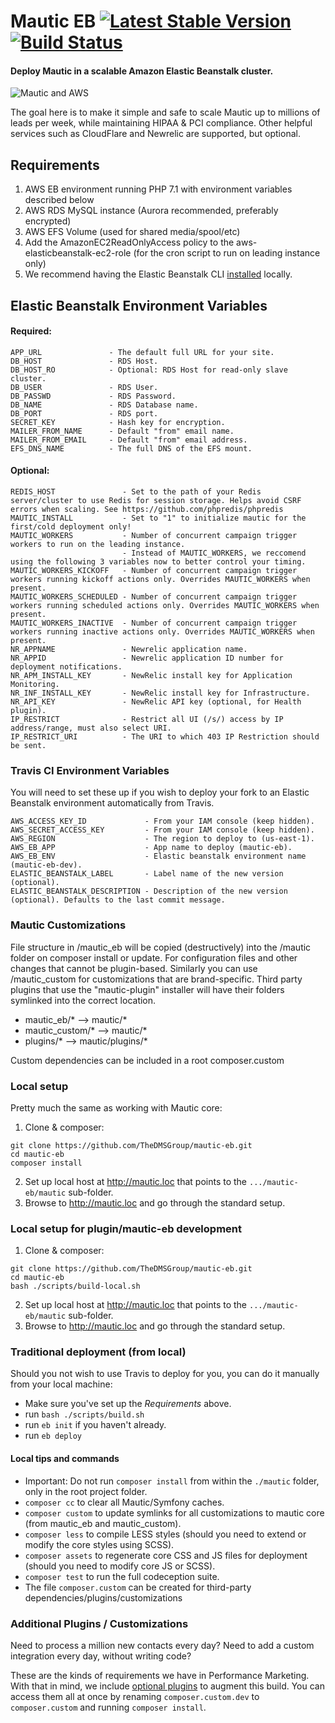 Mautic EB [![Latest Stable Version](https://poser.pugx.org/thedmsgroup/mautic-eb/v/stable)](https://packagist.org/packages/thedmsgroup/mautic-eb) [![Build Status](https://travis-ci.com/TheDMSGroup/mautic-eb.svg?branch=master)](https://travis-ci.com/TheDMSGroup/mautic-eb)
=========

#### Deploy Mautic in a scalable Amazon Elastic Beanstalk cluster.
![Mautic and AWS](https://i.imgur.com/LkFNgHr.jpg "Mautic and AWS")

The goal here is to make it simple and safe to scale Mautic up to millions of leads per week, 
while maintaining HIPAA & PCI compliance. Other helpful services such as CloudFlare and Newrelic are supported, but optional.

## Requirements

1) AWS EB environment running PHP 7.1 with environment variables described below
2) AWS RDS MySQL instance (Aurora recommended, preferably encrypted)
3) AWS EFS Volume (used for shared media/spool/etc)
4) Add the AmazonEC2ReadOnlyAccess policy to the aws-elasticbeanstalk-ec2-role (for the cron script to run on leading instance only)
5) We recommend having the Elastic Beanstalk CLI [installed](https://docs.aws.amazon.com/elasticbeanstalk/latest/dg/eb-cli3-install.html) locally.

## Elastic Beanstalk Environment Variables

#### Required:

    APP_URL               - The default full URL for your site.
    DB_HOST               - RDS Host.
    DB_HOST_RO            - Optional: RDS Host for read-only slave cluster.
    DB_USER               - RDS User.
    DB_PASSWD             - RDS Password.
    DB_NAME               - RDS Database name.
    DB_PORT               - RDS port.
    SECRET_KEY            - Hash key for encryption.
    MAILER_FROM_NAME      - Default "from" email name.
    MAILER_FROM_EMAIL     - Default "from" email address.
    EFS_DNS_NAME          - The full DNS of the EFS mount.

#### Optional:

    REDIS_HOST               - Set to the path of your Redis server/cluster to use Redis for session storage. Helps avoid CSRF errors when scaling. See https://github.com/phpredis/phpredis
    MAUTIC_INSTALL           - Set to "1" to initialize mautic for the first/cold deployment only!
    MAUTIC_WORKERS           - Number of concurrent campaign trigger workers to run on the leading instance.
                             - Instead of MAUTIC_WORKERS, we reccomend using the following 3 variables now to better control your timing.
    MAUTIC_WORKERS_KICKOFF   - Number of concurrent campaign trigger workers running kickoff actions only. Overrides MAUTIC_WORKERS when present.
    MAUTIC_WORKERS_SCHEDULED - Number of concurrent campaign trigger workers running scheduled actions only. Overrides MAUTIC_WORKERS when present.
    MAUTIC_WORKERS_INACTIVE  - Number of concurrent campaign trigger workers running inactive actions only. Overrides MAUTIC_WORKERS when present.
    NR_APPNAME               - Newrelic application name.
    NR_APPID                 - Newrelic application ID number for deployment notifications.
    NR_APM_INSTALL_KEY       - NewRelic install key for Application Monitoring.
    NR_INF_INSTALL_KEY       - NewRelic install key for Infrastructure.
    NR_API_KEY               - NewRelic API key (optional, for Health plugin).
    IP_RESTRICT              - Restrict all UI (/s/) access by IP address/range, must also select URI.
    IP_RESTRICT_URI          - The URI to which 403 IP Restriction should be sent.

### Travis CI Environment Variables

You will need to set these up if you wish to deploy your fork to an Elastic Beanstalk environment automatically from Travis.

    AWS_ACCESS_KEY_ID             - From your IAM console (keep hidden).
    AWS_SECRET_ACCESS_KEY         - From your IAM console (keep hidden).
    AWS_REGION                    - The region to deploy to (us-east-1).
    AWS_EB_APP                    - App name to deploy (mautic-eb).
    AWS_EB_ENV                    - Elastic beanstalk environment name (mautic-eb-dev).
    ELASTIC_BEANSTALK_LABEL       - Label name of the new version (optional).
    ELASTIC_BEANSTALK_DESCRIPTION - Description of the new version (optional). Defaults to the last commit message.

### Mautic Customizations

File structure in /mautic_eb will be copied (destructively) into the /mautic folder on composer install or update.
For configuration files and other changes that cannot be plugin-based.
Similarly you can use /mautic_custom for customizations that are brand-specific.
Third party plugins that use the "mautic-plugin" installer will have their folders symlinked into the correct location.

* mautic_eb/*  -->  mautic/*
* mautic_custom/*  -->  mautic/*
* plugins/* --> mautic/plugins/*

Custom dependencies can be included in a root composer.custom

### Local setup
Pretty much the same as working with Mautic core:

1. Clone & composer:
```
git clone https://github.com/TheDMSGroup/mautic-eb.git
cd mautic-eb
composer install
```
2. Set up local host at http://mautic.loc that points to the `.../mautic-eb/mautic` sub-folder.
3. Browse to http://mautic.loc and go through the standard setup. 

### Local setup for plugin/mautic-eb development

1. Clone & composer:
```
git clone https://github.com/TheDMSGroup/mautic-eb.git
cd mautic-eb
bash ./scripts/build-local.sh
```
2. Set up local host at http://mautic.loc that points to the `.../mautic-eb/mautic` sub-folder.
3. Browse to http://mautic.loc and go through the standard setup. 

### Traditional deployment (from local)
Should you not wish to use Travis to deploy for you, you can do it manually from your local machine:

* Make sure you've set up the *Requirements* above.
* run `bash ./scripts/build.sh`
* run `eb init` if you haven't already.
* run `eb deploy`

#### Local tips and commands

* Important: Do not run `composer install` from within the `./mautic` folder, only in the root project folder.
* `composer cc` to clear all Mautic/Symfony caches.
* `composer custom` to update symlinks for all customizations to mautic core (from mautic_eb and mautic_custom).
* `composer less` to compile LESS styles (should you need to extend or modify the core styles using SCSS).
* `composer assets` to regenerate core CSS and JS files for deployment (should you need to modify core JS or SCSS).
* `composer test` to run the full codeception suite.
* The file `composer.custom` can be created for third-party dependencies/plugins/customizations

### Additional Plugins / Customizations

Need to process a million new contacts every day? 
Need to add a custom integration every day, without writing code?

These are the kinds of requirements we have in Performance Marketing.
With that in mind, we include [optional plugins](https://github.com/thedmsgroup?q=mautic&type=public)
to augment this build. You can access them all at once by renaming `composer.custom.dev` to `composer.custom` and running `composer install`. 
